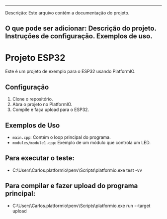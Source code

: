 ------------------------------------------------------------
Descrição: Este arquivo contém a documentação do projeto.

O que pode ser adicionar:
Descrição do projeto.
Instruções de configuração.
Exemplos de uso.
------------------------------------------------------------

# Projeto ESP32

Este é um projeto de exemplo para o ESP32 usando PlatformIO.

## Configuração

1. Clone o repositório.
2. Abra o projeto no PlatformIO.
3. Compile e faça upload para o ESP32.

## Exemplos de Uso

- `main.cpp`: Contém o loop principal do programa.
- `modules/module1.cpp`: Exemplo de um módulo que controla um LED.

## Para executar o teste:

- C:\Users\Carlos\.platformio\penv\Scripts\platformio.exe test -vv

## Para compilar e fazer upload do programa principal:

- C:\Users\Carlos\.platformio\penv\Scripts\platformio.exe run --target upload